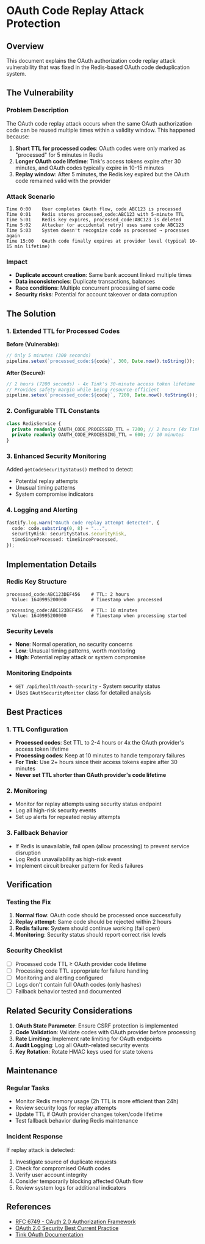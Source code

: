 # OAuth Code Replay Attack Protection

## Overview

This document explains the OAuth authorization code replay attack vulnerability that was fixed in the Redis-based OAuth code deduplication system.

## The Vulnerability

### Problem Description

The OAuth code replay attack occurs when the same OAuth authorization code can be reused multiple times within a validity window. This happened because:

1. **Short TTL for processed codes**: OAuth codes were only marked as "processed" for 5 minutes in Redis
2. **Longer OAuth code lifetime**: Tink's access tokens expire after 30 minutes, and OAuth codes typically expire in 10-15 minutes
3. **Replay window**: After 5 minutes, the Redis key expired but the OAuth code remained valid with the provider

### Attack Scenario

```
Time 0:00    User completes OAuth flow, code ABC123 is processed
Time 0:01    Redis stores processed_code:ABC123 with 5-minute TTL
Time 5:01    Redis key expires, processed_code:ABC123 is deleted
Time 5:02    Attacker (or accidental retry) uses same code ABC123
Time 5:03    System doesn't recognize code as processed → processes again
Time 15:00   OAuth code finally expires at provider level (typical 10-15 min lifetime)
```

### Impact

- **Duplicate account creation**: Same bank account linked multiple times
- **Data inconsistencies**: Duplicate transactions, balances
- **Race conditions**: Multiple concurrent processing of same code
- **Security risks**: Potential for account takeover or data corruption

## The Solution

### 1. Extended TTL for Processed Codes

**Before (Vulnerable):**

```typescript
// Only 5 minutes (300 seconds)
pipeline.setex(`processed_code:${code}`, 300, Date.now().toString());
```

**After (Secure):**

```typescript
// 2 hours (7200 seconds) - 4x Tink's 30-minute access token lifetime
// Provides safety margin while being resource-efficient
pipeline.setex(`processed_code:${code}`, 7200, Date.now().toString());
```

### 2. Configurable TTL Constants

```typescript
class RedisService {
  private readonly OAUTH_CODE_PROCESSED_TTL = 7200; // 2 hours (4x Tink's 30min)
  private readonly OAUTH_CODE_PROCESSING_TTL = 600; // 10 minutes
}
```

### 3. Enhanced Security Monitoring

Added `getCodeSecurityStatus()` method to detect:

- Potential replay attempts
- Unusual timing patterns
- System compromise indicators

### 4. Logging and Alerting

```typescript
fastify.log.warn("OAuth code replay attempt detected", {
  code: code.substring(0, 8) + "...",
  securityRisk: securityStatus.securityRisk,
  timeSinceProcessed: timeSinceProcessed,
});
```

## Implementation Details

### Redis Key Structure

```
processed_code:ABC123DEF456    # TTL: 2 hours
  Value: 1640995200000         # Timestamp when processed

processing_code:ABC123DEF456   # TTL: 10 minutes
  Value: 1640995200000         # Timestamp when processing started
```

### Security Levels

- **None**: Normal operation, no security concerns
- **Low**: Unusual timing patterns, worth monitoring
- **High**: Potential replay attack or system compromise

### Monitoring Endpoints

- `GET /api/health/oauth-security` - System security status
- Uses `OAuthSecurityMonitor` class for detailed analysis

## Best Practices

### 1. TTL Configuration

- **Processed codes**: Set TTL to 2-4 hours or 4x the OAuth provider's access token lifetime
- **Processing codes**: Keep at 10 minutes to handle temporary failures
- **For Tink**: Use 2+ hours since their access tokens expire after 30 minutes
- **Never set TTL shorter than OAuth provider's code lifetime**

### 2. Monitoring

- Monitor for replay attempts using security status endpoint
- Log all high-risk security events
- Set up alerts for repeated replay attempts

### 3. Fallback Behavior

- If Redis is unavailable, fail open (allow processing) to prevent service disruption
- Log Redis unavailability as high-risk event
- Implement circuit breaker pattern for Redis failures

## Verification

### Testing the Fix

1. **Normal flow**: OAuth code should be processed once successfully
2. **Replay attempt**: Same code should be rejected within 2 hours
3. **Redis failure**: System should continue working (fail open)
4. **Monitoring**: Security status should report correct risk levels

### Security Checklist

- [ ] Processed code TTL ≥ OAuth provider code lifetime
- [ ] Processing code TTL appropriate for failure handling
- [ ] Monitoring and alerting configured
- [ ] Logs don't contain full OAuth codes (only hashes)
- [ ] Fallback behavior tested and documented

## Related Security Considerations

1. **OAuth State Parameter**: Ensure CSRF protection is implemented
2. **Code Validation**: Validate codes with OAuth provider before processing
3. **Rate Limiting**: Implement rate limiting for OAuth endpoints
4. **Audit Logging**: Log all OAuth-related security events
5. **Key Rotation**: Rotate HMAC keys used for state tokens

## Maintenance

### Regular Tasks

- Monitor Redis memory usage (2h TTL is more efficient than 24h)
- Review security logs for replay attempts
- Update TTL if OAuth provider changes token/code lifetime
- Test fallback behavior during Redis maintenance

### Incident Response

If replay attack is detected:

1. Investigate source of duplicate requests
2. Check for compromised OAuth codes
3. Verify user account integrity
4. Consider temporarily blocking affected OAuth flow
5. Review system logs for additional indicators

## References

- [RFC 6749 - OAuth 2.0 Authorization Framework](https://tools.ietf.org/html/rfc6749)
- [OAuth 2.0 Security Best Current Practice](https://tools.ietf.org/html/draft-ietf-oauth-security-topics)
- [Tink OAuth Documentation](https://docs.tink.com/api/oauth)
